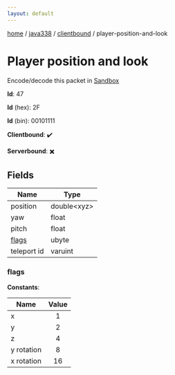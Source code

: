 ```yaml
---
layout: default
---
```


[home](/)  /  [java338](/protocol/java338)  /  [clientbound](/protocol/java338/clientbound)  /  player-position-and-look

# Player position and look

Encode/decode this packet in [Sandbox](../../../sandbox/java338#clientbound.player_position_and_look)

**Id**: 47

**Id** (hex): 2F

**Id** (bin): 00101111

**Clientbound**: ✔️

**Serverbound**: ✖️

## Fields

Name | Type
---|---
position | double&lt;xyz&gt;
yaw | float
pitch | float
[flags](#flags) | ubyte
teleport id | varuint

### flags

**Constants**:

Name | Value
---|:---:
x | 1
y | 2
z | 4
y rotation | 8
x rotation | 16
